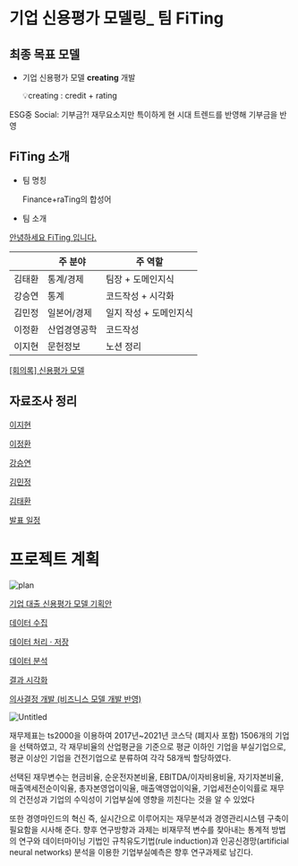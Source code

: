 # 기업 신용평가 모델링_ 팀 FiTing

## 최종 목표 모델

- 기업 신용평가 모델  **creating** 개발
    
    💡creating : credit + rating
    

ESG중 Social: 기부금?! 재무요소지만 특이하게 현 시대 트렌드를 반영해 기부금을 반영

## FiTing 소개

- 팀 명칭
    
    Finance+raTing의 합성어
    
- 팀 소개

[안녕하세요 FiTing 입니다. ](https://www.notion.so/FiTing-f1a399bdbbed4751a6c2fca30aaf35d6)

|  | 주 분야  | 주 역할 |
| --- | --- | --- |
| 김태환 | 통계/경제 | 팀장 + 도메인지식 |
| 강승연 | 통계 | 코드작성 + 시각화  |
| 김민정 | 일본어/경제 | 일지 작성 + 도메인지식 |
| 이정환 | 산업경영공학 | 코드작성 |
| 이지현 | 문헌정보 | 노션 정리 |

[[회의록] 신용평가 모델](https://www.notion.so/af766136f8c94f1796cf757b809ee03d)

## 자료조사 정리

[이지현 ](https://www.notion.so/8313e9d86bf847d6a3e94a660682725a)

[이정환](https://www.notion.so/04d72aae486a425495d3db24038bbe87)

[강승연](https://www.notion.so/1de8246d870347caad3f371d46307574)

[김민정](https://www.notion.so/a41a2e50ed4c48c0999829173f67c2c4)

[김태환](https://www.notion.so/99c327ca3b35459ba25174b06dd43157)

[발표 일정](https://www.notion.so/2b9efaf4461e43fe934ddcfef0a767a1)

# 프로젝트 계획

![plan](https://user-images.githubusercontent.com/95261734/168727205-9a91c590-db0b-4b60-8577-0f9f5671a988.jpg)

[기업 대출 신용평가 모델 기획안  ](https://www.notion.so/9324013c487e4e8ea62719f585b77dee)

[데이터 수집](https://www.notion.so/31132a808b194db99ce6a5b6f9539a0e)

[데이터 처리 · 저장](https://www.notion.so/a440a8d10edc413a884a78ee34ce0b1e)

[데이터 분석](https://www.notion.so/1481aeb20ec14bb1ac7d71d8a0999acf)

[결과 시각화 ](https://www.notion.so/3471051dd5d043c1aabcfdc246cc9e38)

[의사결정 개발 (비즈니스 모델 개발 반영) ](https://www.notion.so/68464ec55f554156a1832ccfb6ca4885)


![Untitled](https://user-images.githubusercontent.com/95261734/168726694-4907654a-f012-4757-ab8e-017396f5aaac.png)
    

재무제표는 ts2000을 이용하여 2017년~2021년 코스닥 (폐지사 포함) 1506개의 기업을 선택하였고, 각 재무비율의 산업평균을 기준으로 평균 이하인 기업을 부실기업으로, 평균 이상인 기업을 건전기업으로 분류하여 각각 58개씩 할당하였다. 

선택된 재무변수는 현금비율, 순운전자본비율, EBITDA/이자비용비율, 자기자본비율, 매출액세전순이익율, 총자본영업이익율, 매출액영업이익율, 기업세전순이익률로 재무의 건전성과 기업의 수익성이 기업부실에 영향을 끼친다는 것을 알 수 있었다

또한 경영마인드의 혁신 즉, 실시간으로 이루어지는 재무분석과 경영관리시스템 구축이 필요함을 시사해 준다. 향후 연구방향과 과제는 비재무적 변수를 찾아내는 통계적 방법의 연구와 데이터마이닝 기법인 규칙유도기법(rule induction)과 인공신경망(artificial neural networks) 분석을 이용한 기업부실예측은 향후 연구과제로 남긴다.
